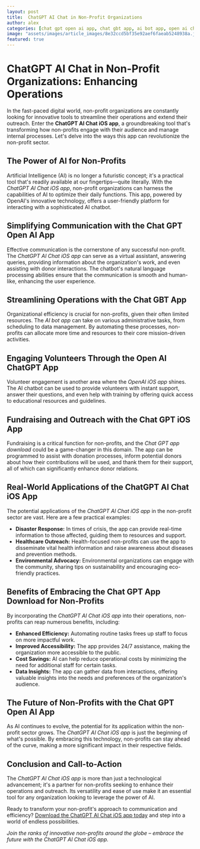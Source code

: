 ```yaml
---
layout: post
title:  ChatGPT AI Chat in Non-Profit Organizations
author: alex
categories: [chat gpt open ai app, chat gbt app, ai bot app, open ai chatgpt app, openai ios app, chat gpt ios app, chat gpt app download]
image: "assets/images/article_images/8e32ccd5bf35e92aef6faeab5248938a.jpg"
featured: true
---
```


# ChatGPT AI Chat in Non-Profit Organizations: Enhancing Operations

In the fast-paced digital world, non-profit organizations are constantly looking for innovative tools to streamline their operations and extend their outreach. Enter the **ChatGPT AI Chat iOS app**, a groundbreaking tool that's transforming how non-profits engage with their audience and manage internal processes. Let's delve into the ways this app can revolutionize the non-profit sector.

## The Power of AI for Non-Profits

Artificial Intelligence (AI) is no longer a futuristic concept; it's a practical tool that's readily available at our fingertips—quite literally. With the *ChatGPT AI Chat iOS app*, non-profit organizations can harness the capabilities of AI to optimize their daily functions. This app, powered by OpenAI's innovative technology, offers a user-friendly platform for interacting with a sophisticated AI chatbot.

## Simplifying Communication with the Chat GPT Open AI App

Effective communication is the cornerstone of any successful non-profit. The *ChatGPT AI Chat iOS app* can serve as a virtual assistant, answering queries, providing information about the organization's work, and even assisting with donor interactions. The chatbot's natural language processing abilities ensure that the communication is smooth and human-like, enhancing the user experience.

## Streamlining Operations with the Chat GBT App

Organizational efficiency is crucial for non-profits, given their often limited resources. The *AI bot app* can take on various administrative tasks, from scheduling to data management. By automating these processes, non-profits can allocate more time and resources to their core mission-driven activities.

## Engaging Volunteers Through the Open AI ChatGPT App

Volunteer engagement is another area where the *OpenAI iOS app* shines. The AI chatbot can be used to provide volunteers with instant support, answer their questions, and even help with training by offering quick access to educational resources and guidelines.

## Fundraising and Outreach with the Chat GPT iOS App

Fundraising is a critical function for non-profits, and the *Chat GPT app download* could be a game-changer in this domain. The app can be programmed to assist with donation processes, inform potential donors about how their contributions will be used, and thank them for their support, all of which can significantly enhance donor relations.

## Real-World Applications of the ChatGPT AI Chat iOS App

The potential applications of the *ChatGPT AI Chat iOS app* in the non-profit sector are vast. Here are a few practical examples:

- **Disaster Response:** In times of crisis, the app can provide real-time information to those affected, guiding them to resources and support.
- **Healthcare Outreach:** Health-focused non-profits can use the app to disseminate vital health information and raise awareness about diseases and prevention methods.
- **Environmental Advocacy:** Environmental organizations can engage with the community, sharing tips on sustainability and encouraging eco-friendly practices.

## Benefits of Embracing the Chat GPT App Download for Non-Profits

By incorporating the *ChatGPT AI Chat iOS app* into their operations, non-profits can reap numerous benefits, including:

- **Enhanced Efficiency:** Automating routine tasks frees up staff to focus on more impactful work.
- **Improved Accessibility:** The app provides 24/7 assistance, making the organization more accessible to the public.
- **Cost Savings:** AI can help reduce operational costs by minimizing the need for additional staff for certain tasks.
- **Data Insights:** The app can gather data from interactions, offering valuable insights into the needs and preferences of the organization's audience.

## The Future of Non-Profits with the Chat GPT Open AI App

As AI continues to evolve, the potential for its application within the non-profit sector grows. The *ChatGPT AI Chat iOS app* is just the beginning of what's possible. By embracing this technology, non-profits can stay ahead of the curve, making a more significant impact in their respective fields.

## Conclusion and Call-to-Action

The *ChatGPT AI Chat iOS app* is more than just a technological advancement; it's a partner for non-profits seeking to enhance their operations and outreach. Its versatility and ease of use make it an essential tool for any organization looking to leverage the power of AI.

Ready to transform your non-profit's approach to communication and efficiency? [Download the ChatGPT AI Chat iOS app today](https://apps.apple.com/us/app/ai-ask-chat-with-ai-bots/id6472484891) and step into a world of endless possibilities.

*Join the ranks of innovative non-profits around the globe – embrace the future with the ChatGPT AI Chat iOS app.*